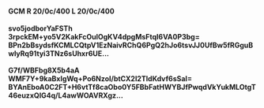 #### GCM R 20/0c/400 L 20/0c/400
**svo5jodborYaFSTh**<br/>**3rpckEM+yo5V2KakFcOulOgKV4dpgMsFtql6VA0P3bg=**<br/>**BPn2bBsydsfKCMLCQtpV1EzNaivRChQ6PgQ2hJo6tsvJJ0UfBw5fRGguBwlyRq91tyi3TNz6sUhxr6UE...**<br/><br/>
**G7f/WBFbg8X5b4aA**<br/>**WMF7Y+9kaBxIgWq+Po6NzoI/btCX2I2TldKdvf6sSaI=**<br/>**BYAnEboA0C2FT+H6vtTf8caObo0Y5FBbFatHWYBJfPwqdVkYukMLOtgT46euzxQIG4q/L4awWOAVRXgz...**
